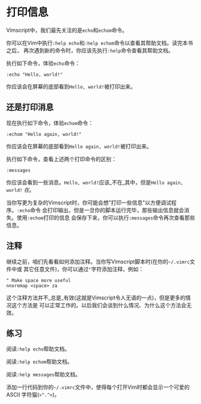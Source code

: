 # 打印信息

Vimscript中，我们最先关注的是`echo`和`echom`命令。

你可以在Vim中执行`:help echo`和`:help echom`命令以查看其帮助文档。读完本书之后，
再次遇到新的命令时，你应该先执行`:help`命令查看其帮助文档。

执行如下命令，体验`echo`命令：

    
    
    :echo "Hello, world!"

你应该会在屏幕的底部看到`Hello, world!`被打印出来。

## 还是打印消息

现在执行如下命令，体验`echom`命令：

    
    
    :echom "Hello again, world!"

你应该会在屏幕的底部看到`Hello again, world!`被打印出来。

执行如下命令，查看上述两个打印命令的区别：

    
    
    :messages

你应该会看到一些消息。`Hello, world!`应该_不在_其中，但是`Hello again, world!` _在_。

当你写更为复杂的Vimscript时，你可能会想"打印一些信息"以方便调试程序。`:echo`命令
会打印输出，但是一旦你的脚本运行完毕，那些输出信息就会消失。使用`:echom`打印的信息
会保存下来，你可以执行`:messages`命令再次查看那些信息。

## 注释

继续之前，咱们先看看如何添加注释。当你写Vimscript脚本时(在你的`~/.vimrc`文件中或 其它任意文件)，你可以通过`"`字符添加注释，例如：

    
    
    " Make space more useful
    nnoremap <space> za

这个注释方法并不_总是_有效(这就是Vimscript令人无语的一点)，但是更多的情况这个方法是
可以正常工作的。以后我们会谈到什么情况、为什么这个方法会无效。

## 练习

阅读`:help echo`帮助文档。

阅读`:help echom`帮助文档。

阅读`:help messages`帮助文档。

添加一行代码到你的`~/.vimrc`文件中，使得每个打开Vim时都会显示一个可爱的ASCII 字符猫(`>^.^<`)。

